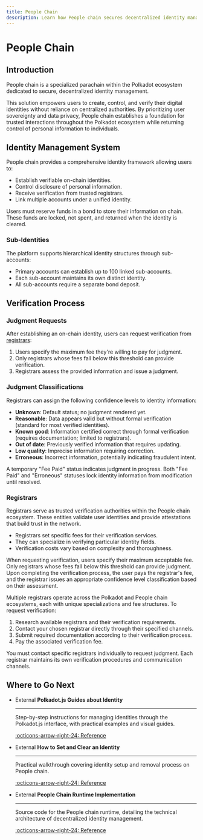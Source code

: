 ```yaml
---
title: People Chain
description: Learn how People chain secures decentralized identity management, empowering users to control and verify digital identities without central authorities.
---
```


# People Chain

## Introduction

People chain is a specialized parachain within the Polkadot ecosystem dedicated to secure, decentralized identity management. 

This solution empowers users to create, control, and verify their digital identities without reliance on centralized authorities. By prioritizing user sovereignty and data privacy, People chain establishes a foundation for trusted interactions throughout the Polkadot ecosystem while returning control of personal information to individuals.

## Identity Management System

People chain provides a comprehensive identity framework allowing users to:

- Establish verifiable on-chain identities.
- Control disclosure of personal information.
- Receive verification from trusted registrars.
- Link multiple accounts under a unified identity.

Users must reserve funds in a bond to store their information on chain. These funds are locked, not spent, and returned when the identity is cleared.

### Sub-Identities

The platform supports hierarchical identity structures through sub-accounts:

- Primary accounts can establish up to 100 linked sub-accounts.
- Each sub-account maintains its own distinct identity.
- All sub-accounts require a separate bond deposit.

## Verification Process

### Judgment Requests

After establishing an on-chain identity, users can request verification from [registrars](#registrars):

1. Users specify the maximum fee they're willing to pay for judgment.
2. Only registrars whose fees fall below this threshold can provide verification.
3. Registrars assess the provided information and issue a judgment.

### Judgment Classifications

Registrars can assign the following confidence levels to identity information:

- **Unknown**: Default status; no judgment rendered yet.
- **Reasonable**: Data appears valid but without formal verification (standard for most verified identities).
- **Known good**: Information certified correct through formal verification (requires documentation; limited to registrars).
- **Out of date**: Previously verified information that requires updating.
- **Low quality**: Imprecise information requiring correction.
- **Erroneous**: Incorrect information, potentially indicating fraudulent intent.

A temporary "Fee Paid" status indicates judgment in progress. Both "Fee Paid" and "Erroneous" statuses lock identity information from modification until resolved.

### Registrars

Registrars serve as trusted verification authorities within the People chain ecosystem. These entities validate user identities and provide attestations that build trust in the network.

- Registrars set specific fees for their verification services.
- They can specialize in verifying particular identity fields.
- Verification costs vary based on complexity and thoroughness.

When requesting verification, users specify their maximum acceptable fee. Only registrars whose fees fall below this threshold can provide judgment. Upon completing the verification process, the user pays the registrar's fee, and the registrar issues an appropriate confidence level classification based on their assessment.

Multiple registrars operate across the Polkadot and People chain ecosystems, each with unique specializations and fee structures. To request verification:

1. Research available registrars and their verification requirements.
2. Contact your chosen registrar directly through their specified channels.
3. Submit required documentation according to their verification process.
4. Pay the associated verification fee.

You must contact specific registrars individually to request judgment. Each registrar maintains its own verification procedures and communication channels.

## Where to Go Next

<div class="grid cards" markdown>

-   <span class="badge external">External</span> __Polkadot.js Guides about Identity__

    ---

    Step-by-step instructions for managing identities through the Polkadot.js interface, with practical examples and visual guides.

    [:octicons-arrow-right-24: Reference](https://wiki.polkadot.network/docs/learn-guides-identity)

-   <span class="badge external">External</span> __How to Set and Clear an Identity__

    ---

    Practical walkthrough covering identity setup and removal process on People chain.

    [:octicons-arrow-right-24: Reference](https://support.polkadot.network/support/solutions/articles/65000181981-how-to-set-and-clear-an-identity)

-   <span class="badge external">External</span> __People Chain Runtime Implementation__

    ---

    Source code for the People chain runtime, detailing the technical architecture of decentralized identity management.

    [:octicons-arrow-right-24: Reference](https://github.com/polkadot-fellows/runtimes/tree/main/system-parachains/people)

</div>